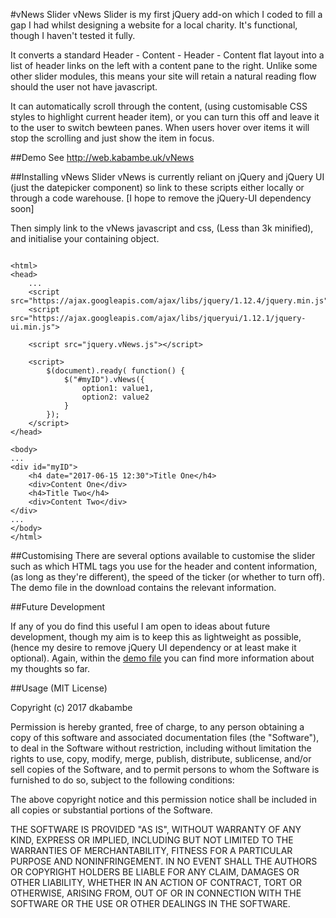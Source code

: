 #vNews Slider
vNews Slider is my first jQuery add-on which I coded to fill a gap I had whilst designing a website for a local charity. It's functional, though I haven't tested it fully.

It converts a standard Header - Content - Header - Content flat layout into a list of header links on the left with a content pane to the right. Unlike some other slider modules, this means your site will retain a natural reading flow should the user not have javascript.

It can automatically scroll through the content, (using customisable CSS styles to highlight current header item), or you can turn this off and leave it to the user to switch bewteen panes. When users hover over items it will stop the scrolling and just show the item in focus.

##Demo
See http://web.kabambe.uk/vNews

##Installing vNews Slider
vNews is currently reliant on jQuery and jQuery UI (just the datepicker component) so link to these scripts either locally or through a code warehouse. [I hope to remove the jQuery-UI dependency soon]

Then simply link to the vNews javascript and css, (Less than 3k minified), and initialise your containing object.

<pre><code>
&lt;html&gt;
&lt;head&gt;
	...
	&lt;script src="https://ajax.googleapis.com/ajax/libs/jquery/1.12.4/jquery.min.js"&gt;
	&lt;script src="https://ajax.googleapis.com/ajax/libs/jqueryui/1.12.1/jquery-ui.min.js"&gt;

	&lt;script src="jquery.vNews.js"&gt;&lt;/script&gt;
	
	&lt;script&gt;
		$(document).ready( function() {
			$("#myID").vNews({
				option1: value1,
				option2: value2
			}
		});
	&lt;/script&gt;
&lt;/head&gt;

&lt;body&gt;
...
&lt;div id="myID"&gt;
	&lt;h4 date="2017-06-15 12:30"&gt;Title One&lt;/h4&gt;
	&lt;div&gt;Content One&lt;/div&gt;
	&lt;h4&gt;Title Two&lt;/h4&gt;
	&lt;div&gt;Content Two&lt;/div&gt;
&lt;/div&gt;
...
&lt;/body&gt;
&lt;/html&gt;
</code></pre>

##Customising
There are several options available to customise the slider such as which HTML tags you use for the header and content information, (as  long as they're different), the speed of the ticker (or whether to turn off). The demo file in the download contains the relevant information.

##Future Development

If any of you do find this useful I am open to ideas about future development, though my aim is to keep this as lightweight as possible, (hence my desire to remove jQuery UI dependency or at least make it optional). Again, within the [demo file](web.kabambe.uk/vNews) you can find more information about my thoughts so far.

##Usage (MIT License)

Copyright (c) 2017 dkabambe

Permission is hereby granted, free of charge, to any person obtaining a copy
of this software and associated documentation files (the "Software"), to deal
in the Software without restriction, including without limitation the rights
to use, copy, modify, merge, publish, distribute, sublicense, and/or sell
copies of the Software, and to permit persons to whom the Software is
furnished to do so, subject to the following conditions:

The above copyright notice and this permission notice shall be included in all
copies or substantial portions of the Software.

THE SOFTWARE IS PROVIDED "AS IS", WITHOUT WARRANTY OF ANY KIND, EXPRESS OR
IMPLIED, INCLUDING BUT NOT LIMITED TO THE WARRANTIES OF MERCHANTABILITY,
FITNESS FOR A PARTICULAR PURPOSE AND NONINFRINGEMENT. IN NO EVENT SHALL THE
AUTHORS OR COPYRIGHT HOLDERS BE LIABLE FOR ANY CLAIM, DAMAGES OR OTHER
LIABILITY, WHETHER IN AN ACTION OF CONTRACT, TORT OR OTHERWISE, ARISING FROM,
OUT OF OR IN CONNECTION WITH THE SOFTWARE OR THE USE OR OTHER DEALINGS IN THE
SOFTWARE.